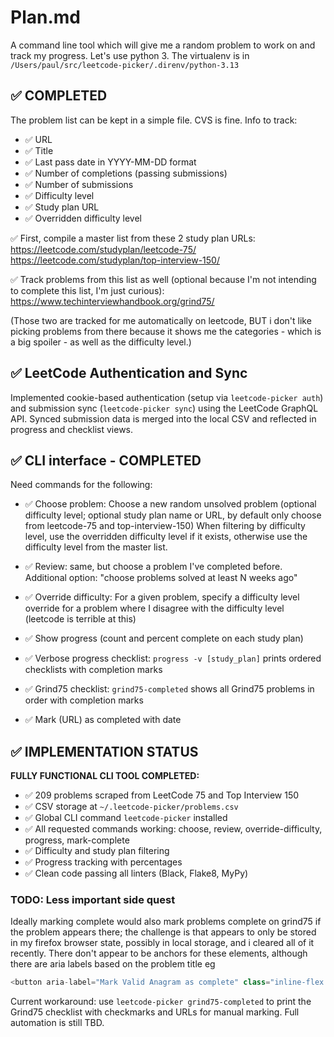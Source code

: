 # Plan.md

A command line tool which will give me a random problem to work on and track my progress.
Let's use python 3.
The virtualenv is in `/Users/paul/src/leetcode-picker/.direnv/python-3.13`

## ✅ COMPLETED

The problem list can be kept in a simple file. CVS is fine.
Info to track:
- ✅ URL
- ✅ Title
- ✅ Last pass date in YYYY-MM-DD format
- ✅ Number of completions (passing submissions)
- ✅ Number of submissions
- ✅ Difficulty level
- ✅ Study plan URL
- ✅ Overridden difficulty level

✅ First, compile a master list from these 2 study plan URLs:
https://leetcode.com/studyplan/leetcode-75/
https://leetcode.com/studyplan/top-interview-150/

✅ Track problems from this list as well (optional because I'm not intending to complete this list, I'm just curious):
https://www.techinterviewhandbook.org/grind75/

(Those two are tracked for me automatically on leetcode, BUT i don't like picking problems from there because it shows me the categories - which is a big spoiler - as well as the difficulty level.)

## ✅ LeetCode Authentication and Sync

Implemented cookie-based authentication (setup via `leetcode-picker auth`) and submission sync (`leetcode-picker sync`) using the LeetCode GraphQL API. Synced submission data is merged into the local CSV and reflected in progress and checklist views.

## ✅ CLI interface - COMPLETED

Need commands for the following:

- ✅ Choose problem: Choose a new random unsolved problem (optional difficulty level; optional study plan name or URL, by default only choose from leetcode-75 and top-interview-150)
When filtering by difficulty level, use the overridden difficulty level if it exists, otherwise use the difficulty level from the master list.

- ✅ Review: same, but choose a problem I've completed before.  Additional option: "choose problems solved at least N weeks ago"

- ✅ Override difficulty: For a given problem, specify a difficulty level override for a problem where I disagree with the difficulty level (leetcode is terrible at this)

- ✅ Show progress (count and percent complete on each study plan)
- ✅ Verbose progress checklist: `progress -v [study_plan]` prints ordered checklists with completion marks
- ✅ Grind75 checklist: `grind75-completed` shows all Grind75 problems in order with completion marks

- ✅ Mark (URL) as completed with date

## ✅ IMPLEMENTATION STATUS

**FULLY FUNCTIONAL CLI TOOL COMPLETED:**
- ✅ 209 problems scraped from LeetCode 75 and Top Interview 150
- ✅ CSV storage at `~/.leetcode-picker/problems.csv`
- ✅ Global CLI command `leetcode-picker` installed
- ✅ All requested commands working: choose, review, override-difficulty, progress, mark-complete
- ✅ Difficulty and study plan filtering
- ✅ Progress tracking with percentages
- ✅ Clean code passing all linters (Black, Flake8, MyPy)

### TODO: Less important side quest

Ideally marking complete would also mark problems complete on grind75 if the problem appears there; the challenge is that appears to only be stored in my firefox browser state, possibly in local storage, and i cleared all of it recently.
There don't appear to be anchors for these elements, although there are aria labels based on the problem title
eg 

```js
<button aria-label="Mark Valid Anagram as complete" class="inline-flex items-center border border-transparent p-0 rounded-full focus:outline-none focus:ring-2 focus:ring-offset-1 text-gray-300  hover:text-gray-400 focus:ring-gray-300" type="button"><svg xmlns="http://www.w3.org/2000/svg" fill="none" viewBox="0 0 24 24" stroke="currentColor" aria-hidden="true" class="h-8 w-8"><path stroke-linecap="round" stroke-linejoin="round" stroke-width="2" d="M9 12l2 2 4-4m6 2a9 9 0 11-18 0 9 9 0 0118 0z"></path></svg></button>
```

Current workaround: use `leetcode-picker grind75-completed` to print the Grind75 checklist with checkmarks and URLs for manual marking. Full automation is still TBD.







